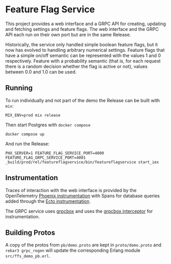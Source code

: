 # Feature Flag Service

This project provides a web interface and a GRPC API for creating, updating and
fetching settings and feature flags. The web interface and the GRPC API each run
on their own port but are in the same Release.

Historically, the service only handled simple boolean feature flags, but it now
has evolved to handling arbitrary numerical settings. Feature flags that have a
simple on/off semantic can be represented with the values 1 and 0 respectively.
Feature with a probability semantic (that is, for each request there is a random
decision whether the flag is active or not), values between 0.0 and 1.0 can be
used.

## Running

To run individually and not part of the demo the Release can be built with
`mix`:

``` shell
MIX_ENV=prod mix release
```

Then start Postgres with `docker compose`

``` shell
docker compose up
```

And run the Release:

``` shell
PHX_SERVER=1 FEATURE_FLAG_SERVICE_PORT=4000 FEATURE_FLAG_GRPC_SERVICE_PORT=4001 _build/prod/rel/featureflagservice/bin/featureflagservice start_iex
```

## Instrumentation

Traces of interaction with the web interface is provided by the OpenTelemetry
[Phoenix
instrumentation](https://github.com/open-telemetry/opentelemetry-erlang-contrib/tree/main/instrumentation/opentelemetry_phoenix)
with Spans for database queries added through the [Ecto
instrumentation](https://github.com/open-telemetry/opentelemetry-erlang-contrib/tree/main/instrumentation/opentelemetry_ecto).

The GRPC service uses [grpcbox](https://github.com/tsloughter/grpcbox) and uses
the [grpcbox
interceptor](https://github.com/open-telemetry/opentelemetry-erlang-contrib/tree/main/instrumentation/opentelemetry_grpcbox)
for instrumentation.

## Building Protos

A copy of the protos from `pb/demo.proto` are kept in
`proto/demo.proto` and `rebar3 grpc_regen` will update the corresponding
Erlang module `src/ffs_demo_pb.erl`.
